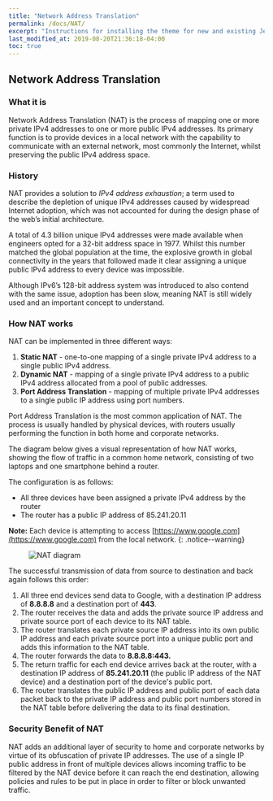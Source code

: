 ```yaml
---
title: "Network Address Translation"
permalink: /docs/NAT/
excerpt: "Instructions for installing the theme for new and existing Jekyll based sites."
last_modified_at: 2019-08-20T21:36:18-04:00
toc: true
---
```


## **Network Address Translation**


### **What it is**

Network Address Translation (NAT) is the process of mapping one or more private IPv4 addresses to one or more public IPv4 addresses. Its primary function is to provide devices in a local network with the capability to communicate with an external network, most commonly the Internet, whilst preserving the public IPv4 address space.


### **History**

NAT provides a solution to _IPv4 address exhaustion_; a term used to describe the depletion of unique IPv4 addresses caused by widespread Internet adoption, which was not accounted for during the design phase of the web’s initial architecture.

A total of 4.3 billion unique IPv4 addresses were made available when engineers opted for a 32-bit address space in 1977. Whilst this number matched the global population at the time, the explosive growth in global connectivity in the years that followed made it clear assigning a unique public IPv4 address to every device was impossible.

Although IPv6’s 128-bit address system was introduced to also contend with the same issue, adoption has been slow, meaning NAT is still widely used and an important concept to understand.


### **How NAT works**

NAT can be implemented in three different ways:



1. **Static NAT** - one-to-one mapping of a single private IPv4 address to a single public IPv4 address.
2. **Dynamic NAT** - mapping of a single private IPv4 address to a public IPv4 address allocated from a pool of public addresses.
3. **Port Address Translation** - mapping of multiple private IPv4 addresses to a single public IP address using port numbers.

Port Address Translation is the most common application of NAT. The process is usually handled by physical devices, with routers usually performing the function in both home and corporate networks. 

The diagram below gives a visual representation of how NAT works, showing the flow of traffic in a common home network, consisting of two laptops and one smartphone behind a router. 

The configuration is as follows:



* All three devices have been assigned a private IPv4 address by the router
* The router has a public IP address of 85.241.20.11

**Note:** Each device is attempting to access [https://www.google.com](https://www.google.com) from the local network. 
{: .notice--warning}
<figure>
  <img src="{{ '/assets/images/NAT_Diagram.png' | relative_url }}" alt="NAT diagram">
</figure>

The successful transmission of data from source to destination and back again follows this order:



1. All three end devices send data to Google, with a destination IP address of **8.8.8.8** and a destination port of **443**.
2. The router receives the data and adds the private source IP address and private source port of each device to its NAT table.
3. The router translates each private source IP address into its own public IP address and each private source port into a unique public port and adds this information to the NAT table.
4. The router forwards the data to **8.8.8.8:443.**
5. The return traffic for each end device arrives back at the router, with a destination IP address of **85.241.20.11** (the public IP address of the NAT device) and a destination port of the device's public port. 
6. The router translates the public IP address and public port of each data packet back to the private IP address and public port numbers stored in the NAT table before delivering the data to its final destination. 


### **Security Benefit of NAT**

NAT adds an additional layer of security to home and corporate networks by virtue of its obfuscation of private IP addresses. The use of a single IP public address in front of multiple devices allows incoming traffic to be filtered by the NAT device before it can reach the end destination, allowing policies and rules to be put in place in order to filter or block unwanted traffic.
